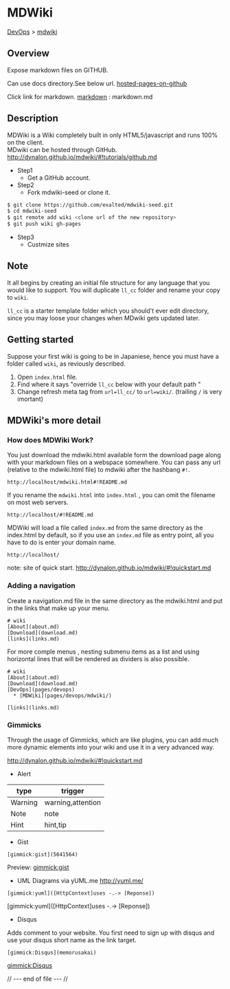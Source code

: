 MDWiki
============================
[DevOps](../index.md) > [mdwiki](index.md)

Overview
----------------------------
Expose markdown files on GITHUB.

Can use docs directory.See below url.
[hosted-pages-on-github](./hosted-pages-on-github.md)

Click link for markdown.
[markdown](./markdown.md)  : markdown.md

Description
----------------------------

MDWiki is a Wiki completely built in only HTML5/javascript and runs 100% on the client.  
MDwiki can be hosted through GitHub.
http://dynalon.github.io/mdwiki/#!tutorials/github.md

* Step1
  - Get a GitHub account.
* Step2
  - Fork mdwiki-seed or clone it.

```bash
$ git clone https://github.com/exalted/mdwiki-seed.git
$ cd mdwiki-seed
$ git remote add wiki <clone url of the new repository>
$ git push wiki gh-pages
```

* Step3
  - Custmize sites

Note
--------------------------------
It all begins by creating an initial file structure for any language that you would like to support. You will duplicate `ll_cc` folder and rename your copy to `wiki`.

`ll_cc` is a starter template folder which you should't ever edit directory, since you may loose your changes when MDwiki gets updated later.

Getting started
-----
Suppose your first wiki is going to be in Japaniese, hence you must have a folder called `wiki`, as reviously described.

1. Open `index.html` file.
2. Find where it says "override `ll_cc` below with your default path "
3. Change refresh meta tag from `url=ll_cc/` to `url=wiki/`. (trailing `/` is very imortant)

MDWiki's more detail
-----
### How does MDWiki Work?
You just download the mdwiki.html available form the download page along with your markdown files on a webspace somewhere. You can pass any url (relative to the mdwiki.html file) to mdwiki after the hashbang `#!`.

```
http://localhost/mdwiki.html#!README.md
```

If you rename the `mdwiki.html` into `index.html` , you can omit the filename on most web servers.

```
http://localhost/#!README.md
```
MDWiki will load a file called `index.md` from the same directory as the index.html by default, so if you use an `index.md` file as entry point, all you have to do is enter your domain name.

```
http://localhost/
```


note: site of quick start.  http://dynalon.github.io/mdwiki/#!quickstart.md

### Adding a navigation

Create a navigation.md file in  the same directory as the mdwiki.html and put in the links that make up your menu.

```
# wiki
[About](about.md)
[Download](download.md)
[links](links.md)
```
For more comple menus , nesting submenu items as a list and using horizontal lines that will be rendered as dividers is also possible.

```
# wiki
[About](about.md)
[Download](download.md)
[DevOps](pages/devops)
  * [MDWiki](pages/devops/mdwiki/)

[links](links.md)
```

### Gimmicks

Through the usage of Gimmicks, which are like plugins, you can add much more dynamic elements into your wiki and use it in a very advanced way.

http://dynalon.github.io/mdwiki/#!quickstart.md

* Alert

|type   |trigger          |
|-------|-----------------|
|Warning|warning,attention|
|Note   |note             |
|Hint   |hint,tip         |

* Gist
```
[gimmick:gist](5641564)
```
Preview:
[gimmick:gist](5641564)

* UML Diagrams via yUML.me
http://yuml.me/

```
[gimmick:yuml]([HttpContext]uses -.-> [Reponse])
```

[gimmick:yuml]([HttpContext]uses -.-> [Reponse])

* Disqus

Adds comment to your website. You first need to sign up with disqus and use your disqus short name as the link target.

```
[gimmick:Disqus](memorusakai)
```

[gimmick:Disqus](memorusakai)

// --- end of file --- //
